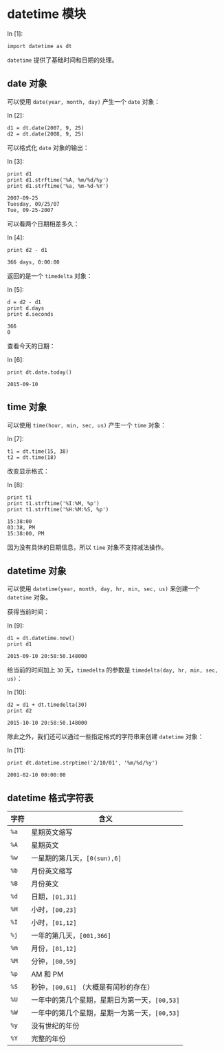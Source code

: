 # datetime 模块

In [1]:

```
import datetime as dt

```

`datetime` 提供了基础时间和日期的处理。

## date 对象

可以使用 `date(year, month, day)` 产生一个 `date` 对象：

In [2]:

```
d1 = dt.date(2007, 9, 25)
d2 = dt.date(2008, 9, 25)

```

可以格式化 `date` 对象的输出：

In [3]:

```
print d1
print d1.strftime('%A, %m/%d/%y')
print d1.strftime('%a, %m-%d-%Y')

```

```
2007-09-25
Tuesday, 09/25/07
Tue, 09-25-2007

```

可以看两个日期相差多久：

In [4]:

```
print d2 - d1

```

```
366 days, 0:00:00

```

返回的是一个 `timedelta` 对象：

In [5]:

```
d = d2 - d1
print d.days
print d.seconds

```

```
366
0

```

查看今天的日期：

In [6]:

```
print dt.date.today()

```

```
2015-09-10

```

## time 对象

可以使用 `time(hour, min, sec, us)` 产生一个 `time` 对象：

In [7]:

```
t1 = dt.time(15, 38)
t2 = dt.time(18)

```

改变显示格式：

In [8]:

```
print t1
print t1.strftime('%I:%M, %p')
print t1.strftime('%H:%M:%S, %p')

```

```
15:38:00
03:38, PM
15:38:00, PM

```

因为没有具体的日期信息，所以 `time` 对象不支持减法操作。

## datetime 对象

可以使用 `datetime(year, month, day, hr, min, sec, us)` 来创建一个 `datetime` 对象。

获得当前时间：

In [9]:

```
d1 = dt.datetime.now()
print d1

```

```
2015-09-10 20:58:50.148000

```

给当前的时间加上 `30` 天，`timedelta` 的参数是 `timedelta(day, hr, min, sec, us)`：

In [10]:

```
d2 = d1 + dt.timedelta(30)
print d2

```

```
2015-10-10 20:58:50.148000

```

除此之外，我们还可以通过一些指定格式的字符串来创建 `datetime` 对象：

In [11]:

```
print dt.datetime.strptime('2/10/01', '%m/%d/%y')

```

```
2001-02-10 00:00:00

```

## datetime 格式字符表

| 字符 | 含义 |
| --- | --- |
| `%a` | 星期英文缩写 |
| `%A` | 星期英文 |
| `%w` | 一星期的第几天，`[0(sun),6]` |
| `%b` | 月份英文缩写 |
| `%B` | 月份英文 |
| `%d` | 日期，`[01,31]` |
| `%H` | 小时，`[00,23]` |
| `%I` | 小时，`[01,12]` |
| `%j` | 一年的第几天，`[001,366]` |
| `%m` | 月份，`[01,12]` |
| `%M` | 分钟，`[00,59]` |
| `%p` | AM 和 PM |
| `%S` | 秒钟，`[00,61]` （大概是有闰秒的存在） |
| `%U` | 一年中的第几个星期，星期日为第一天，`[00,53]` |
| `%W` | 一年中的第几个星期，星期一为第一天，`[00,53]` |
| `%y` | 没有世纪的年份 |
| `%Y` | 完整的年份 |